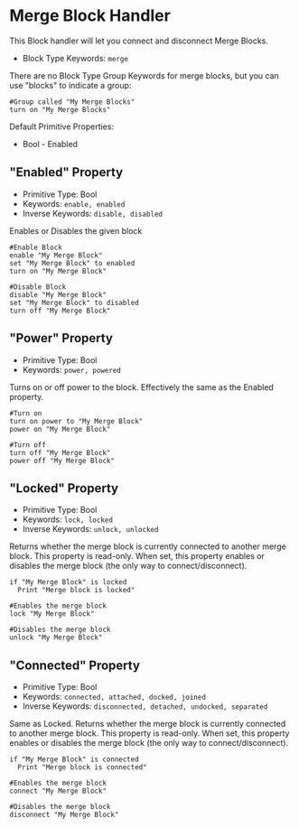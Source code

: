 ﻿# Merge Block Handler
This Block handler will let you connect and disconnect Merge Blocks.

* Block Type Keywords: ```merge```

There are no Block Type Group Keywords for merge blocks, but you can use "blocks" to indicate a group:
```
#Group called "My Merge Blocks"
turn on "My Merge Blocks"
```

Default Primitive Properties:
* Bool - Enabled

## "Enabled" Property
* Primitive Type: Bool
* Keywords: ```enable, enabled```
* Inverse Keywords: ```disable, disabled```

Enables or Disables the given block

```
#Enable Block
enable "My Merge Block"
set "My Merge Block" to enabled
turn on "My Merge Block"

#Disable Block
disable "My Merge Block"
set "My Merge Block" to disabled
turn off "My Merge Block"
```

## "Power" Property
* Primitive Type: Bool
* Keywords: ```power, powered```

Turns on or off power to the block.  Effectively the same as the Enabled property.

```
#Turn on
turn on power to "My Merge Block"
power on "My Merge Block"

#Turn off
turn off "My Merge Block"
power off "My Merge Block"
```

## "Locked" Property
* Primitive Type: Bool
* Keywords: ```lock, locked```
* Inverse Keywords: ```unlock, unlocked```

Returns whether the merge block is currently connected to another merge block. This property is read-only.  When set, this property enables or disables the merge block (the only way to connect/disconnect).

```
if "My Merge Block" is locked
  Print "Merge block is locked"

#Enables the merge block
lock "My Merge Block"

#Disables the merge block
unlock "My Merge Block"
```

## "Connected" Property
* Primitive Type: Bool
* Keywords: ```connected, attached, docked, joined```
* Inverse Keywords: ```disconnected, detached, undocked, separated```

Same as Locked.  Returns whether the merge block is currently connected to another merge block.  This property is read-only.  When set, this property enables or disables the merge block (the only way to connect/disconnect).

```
if "My Merge Block" is connected
  Print "Merge block is connected"

#Enables the merge block
connect "My Merge Block"

#Disables the merge block
disconnect "My Merge Block"
```
